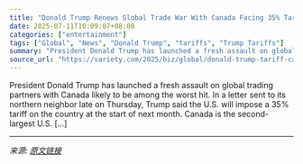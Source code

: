 ```yaml
---
title: "Donald Trump Renews Global Trade War With Canada Facing 35% Tariff"
date: 2025-07-11T10:09:07+08:00
categories: ["entertainment"]
tags: ["Global", "News", "Donald Trump", "tariffs", "Trump Tariffs"]
summary: "President Donald Trump has launched a fresh assault on global trading partners with Canada likely to be among the worst hit. In a letter sent to its northern neighbor late on Thursday, Trump said the "
source_url: "https://variety.com/2025/biz/global/donald-trump-tariff-canada-1236453061/"
---
```


President Donald Trump has launched a fresh assault on global trading partners with Canada likely to be among the worst hit. In a letter sent to its northern neighbor late on Thursday, Trump said the U.S. will impose a 35% tariff on the country at the start of next month. Canada is the second-largest U.S. [&#8230;]

---

*来源: [原文链接](https://variety.com/2025/biz/global/donald-trump-tariff-canada-1236453061/)*
